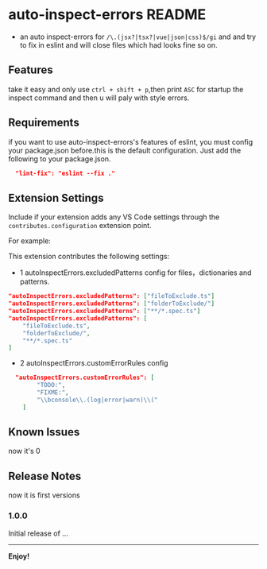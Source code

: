 # auto-inspect-errors README

* an auto inspect-errors for `/\.(jsx?|tsx?|vue|json|css)$/gi` and and try to fix in eslint and will close files which had looks fine so on.

## Features

take it easy and only use `ctrl + shift + p`,then print `ASC` for startup the inspect command and then u will paly with style errors.

## Requirements

if you want to use auto-inspect-errors's features of eslint, you must config your package.json before.this is the default configuration. Just add the following to your package.json.

```json
  "lint-fix": "eslint --fix ."
```

## Extension Settings

Include if your extension adds any VS Code settings through the `contributes.configuration` extension point.

For example:

This extension contributes the following settings:

* 1 autoInspectErrors.excludedPatterns config for files，dictionaries and patterns.

```json
"autoInspectErrors.excludedPatterns": ["fileToExclude.ts"]
"autoInspectErrors.excludedPatterns": ["folderToExclude/"]
"autoInspectErrors.excludedPatterns": ["**/*.spec.ts"]
"autoInspectErrors.excludedPatterns": [
    "fileToExclude.ts",
    "folderToExclude/",
    "**/*.spec.ts"
]
```

* 2 autoInspectErrors.customErrorRules config

```json
  "autoInspectErrors.customErrorRules": [
        "TODO:",
        "FIXME:",
        "\\bconsole\\.(log|error|warn)\\("
    ]
```

## Known Issues

now it's 0

## Release Notes

now it is first versions

### 1.0.0

Initial release of ...

---

**Enjoy!**
